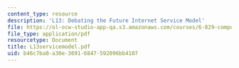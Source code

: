 ```yaml
---
content_type: resource
description: 'L13: Debating the Future Internet Service Model'
file: https://ol-ocw-studio-app-qa.s3.amazonaws.com/courses/6-829-computer-networks-fall-2002/b46c7ba0a30e36916847592096bb4107_L13servicemodel.pdf
file_type: application/pdf
resourcetype: Document
title: L13servicemodel.pdf
uid: b46c7ba0-a30e-3691-6847-592096bb4107
---
```

